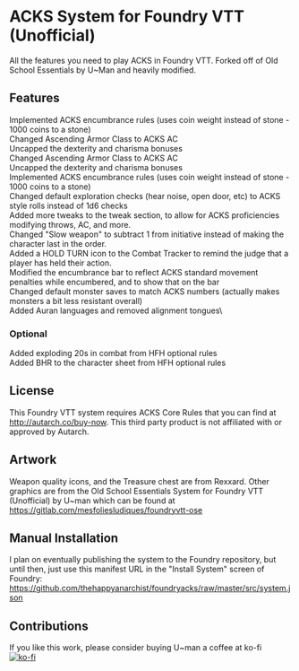 # ACKS System for Foundry VTT (Unofficial)
All the features you need to play ACKS in Foundry VTT. Forked off of Old School Essentials by U~Man and heavily modified.

## Features
Implemented ACKS encumbrance rules (uses coin weight instead of stone - 1000 coins to a stone)\
Changed Ascending Armor Class to ACKS AC\
Uncapped the dexterity and charisma bonuses\
Changed Ascending Armor Class to ACKS AC\
Uncapped the dexterity and charisma bonuses\
Implemented ACKS encumbrance rules (uses coin weight instead of stone - 1000 coins to a stone)\
Changed default exploration checks (hear noise, open door, etc) to ACKS style rolls instead of 1d6 checks\
Added more tweaks to the tweak section, to allow for ACKS proficiencies modifying throws, AC, and more.\
Changed "Slow weapon" to subtract 1 from initiative instead of making the character last in the order.\
Added a HOLD TURN icon to the Combat Tracker to remind the judge that a player has held their action.\
Modified the encumbrance bar to reflect ACKS standard movement penalties while encumbered, and to show that on the bar\
Changed default monster saves to match ACKS numbers (actually makes monsters a bit less resistant overall)\
Added Auran languages and removed alignment tongues\
### Optional
Added exploding 20s in combat from HFH optional rules\
Added BHR to the character sheet from HFH optional rules

## License
This Foundry VTT system requires ACKS Core Rules that you can find at http://autarch.co/buy-now.
This third party product is not affiliated with or approved by Autarch.

## Artwork
Weapon quality icons, and the Treasure chest are from Rexxard. Other graphics are from the Old School Essentials System for Foundry VTT (Unofficial) by U~man which can be found at https://gitlab.com/mesfoliesludiques/foundryvtt-ose

## Manual Installation
I plan on eventually publishing the system to the Foundry repository, but until then, just use this manifest URL in the "Install System" screen of Foundry:
https://github.com/thehappyanarchist/foundryacks/raw/master/src/system.json

## Contributions
If you like this work, please consider buying U~man a coffee at ko-fi\
[![ko-fi](https://www.ko-fi.com/img/githubbutton_sm.svg)](https://ko-fi.com/H2H21WMKA)
